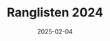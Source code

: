 ---
title: 'Ranglisten 2024'
date: 2025-02-04
type: landing

design:
    spacing: "6rem"
sections:
  - block: markdown
    id: ranglisten
    content:
      title: Ranglisten
      text: |
        <h2>KU 10</h2>
        <a target="_blank" style="text-decoration: underline" href="/ranglisten/2024/KU10 Einzel.pdf">Einzel</a>
        <a target="_blank" style="text-decoration: underline" href="/ranglisten/2024/KU10 Mannschaft.pdf">Mannschaft</a>
        <h2>MU 10</h2>
        <a target="_blank" style="text-decoration: underline" href="/ranglisten/2024/MU10 Einzel.pdf">Einzel</a>
        <a target="_blank" style="text-decoration: underline" href="/ranglisten/2024/MU10 Mannschaft.pdf">Mannschaft</a>
        <h2>KU 13</h2>
        <a target="_blank" style="text-decoration: underline" href="/ranglisten/2024/KU13 Einzel.pdf">Einzel</a>
        <a target="_blank" style="text-decoration: underline" href="/ranglisten/2024/KU13 Mannschaft.pdf">Mannschaft</a>
        <h2>MU 13</h2>
        <a target="_blank" style="text-decoration: underline" href="/ranglisten/2024/MU13 Einzel.pdf">Einzel</a>
        <a target="_blank" style="text-decoration: underline" href="/ranglisten/2024/MU13 Mannschaft.pdf">Mannschaft</a>
        <h2>KU 16</h2>
        <a target="_blank" style="text-decoration: underline" href="/ranglisten/2024/KU16 Einzel.pdf">Einzel</a>
        <a target="_blank" style="text-decoration: underline" href="/ranglisten/2024/KU16 Mannschaft.pdf">Mannschaft</a>
        <h2>MU 16</h2>
        <a target="_blank" style="text-decoration: underline" href="/ranglisten/2024/MU16 Einzel.pdf">Einzel</a>
        <a target="_blank" style="text-decoration: underline" href="/ranglisten/2024/MU16 Mannschaft.pdf">Mannschaft</a>
        <h2>A</h2>
        <a target="_blank" style="text-decoration: underline" href="/ranglisten/2024/A Einzel.pdf">Einzel</a>
        <a target="_blank" style="text-decoration: underline" href="/ranglisten/2024/A Mannschaft.pdf">Mannschaft</a>
        <h2>D</h2>
        <a target="_blank" style="text-decoration: underline" href="/ranglisten/2024/D Einzel.pdf">Einzel</a>
        <a target="_blank" style="text-decoration: underline" href="/ranglisten/2024/D Mannschaft.pdf">Mannschaft</a>
        <h2>Mixed</h2>
        <a target="_blank" style="text-decoration: underline" href="/ranglisten/2024/Mixed Mannschaft.pdf">Mannschaft</a>
---